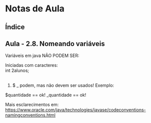 # Notas de Aula

## Índice

## Aula - 2.8. Nomeando variáveis

Variáveis em java NÃO PODEM SER:

Iniciadas com caracteres:  
int 2alunos;
 <br><br>


1. $ _ podem, mas não devem ser usados! Exemplo:

$quantidade == ok!
_quantidade == ok!

Mais esclarecimentos em:
https://www.oracle.com/java/technologies/javase/codeconventions-namingconventions.html
